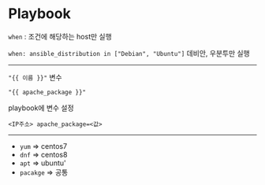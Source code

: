 # Playbook

`when` : 조건에 해당하는 host만 실행

`when: ansible_distribution in ["Debian", "Ubuntu"]` 데비안, 우분투만 실행

---

`"{{ 이름 }}"` 변수

`"{{ apache_package }}"`

playbook에 변수 설정

```
<IP주소> apache_package=<값>
```

---

* `yum` => centos7 
* `dnf` => centos8
* `apt` => ubuntu'
* `pacakge` => 공통